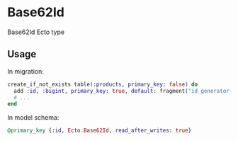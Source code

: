 # Base62Id

Base62Id Ecto type

## Usage

In migration:

```elixir
create_if_not_exists table(:products, primary_key: false) do
  add :id, :bigint, primary_key: true, default: fragment("id_generator()")
  # ...
end
```

In model schema:

```elixir
@primary_key {:id, Ecto.Base62Id, read_after_writes: true}
```


